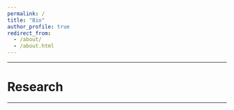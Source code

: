 ```yaml
---
permalink: /
title: "Bio"
author_profile: true
redirect_from: 
  - /about/
  - /about.html
---
```


---

# Research
---